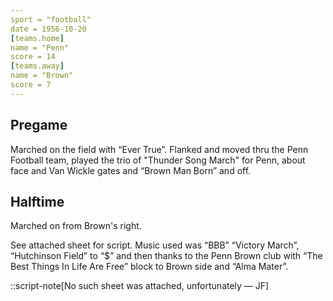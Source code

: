 ```yaml
---
sport = "football"
date = 1956-10-20
[teams.home]
name = "Penn"
score = 14
[teams.away]
name = "Brown"
score = 7
---
```


## Pregame

Marched on the field with “Ever True”. Flanked and moved thru the Penn Football team, played the trio of "Thunder Song March" for Penn, about face and Van Wickle gates and “Brown Man Born” and off.

## Halftime

Marched on from Brown's right.

See attached sheet for script. Music used was “BBB” “Victory March”, “Hutchinson Field” to “$” and then thanks to the Penn Brown club with “The Best Things In Life Are Free” block to Brown side and “Alma Mater”.

::script-note[No such sheet was attached, unfortunately — JF]
